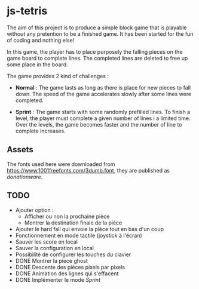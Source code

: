 # js-tetris

The aim of this project is to produce a simple block game that is playable without any pretention to be a finished game. It has been started for the fun of coding and nothing else!

In this game, the player has to place purposely the falling pieces on the game board to complete lines. The completed lines are deleted to free up some place in the board.

The game provides 2 kind of challenges : 


* **Normal** : The game lasts as long as there is place for new pieces to fall down. The speed of the game accelerates slowly after some lines were completed.

* **Sprint** :  The game starts with some randomly prefilled lines. To finish a level, the player must complete a given number of lines i a limited time. Over the levels, the game becomes faster and the number of line to complete increases.

## Assets

The fonts used here were downloaded from https://www.1001freefonts.com/3dumb.font, they are published as *donationware*.

## TODO

* Ajouter option :
   * Afficher ou non la prochaine pièce
   * Montrer la destination finale de la pièce
* Ajouter le hard fall qui envoie la pièce tout en bas d'un coup
* Fonctionnement en mode tactile (joystick à l'écran)
* Sauver les score en local
* Sauver la configuration en local
* Possibilité de configurer les touches du clavier
* DONE Montrer la piece ghost
* DONE Descente des pièces pixels par pixels
* DONE Animation des lignes qui s'effacent
* DONE Implémenter le mode *Sprint*